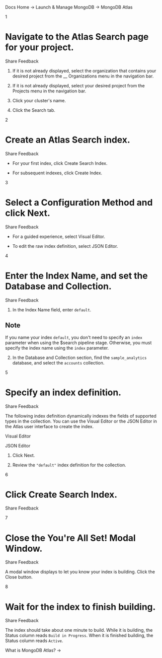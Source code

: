 Docs Home → Launch & Manage MongoDB → MongoDB Atlas

1

# Navigate to the Atlas Search page for your project.

Share Feedback

  1. If it is not already displayed, select the organization that contains your desired project from the __ Organizations menu in the navigation bar.

  2. If it is not already displayed, select your desired project from the Projects menu in the navigation bar.

  3. Click your cluster's name.

  4. Click the Search tab.

2

# Create an Atlas Search index.

Share Feedback

  * For your first index, click Create Search Index.

  * For subsequent indexes, click Create Index.

3

# Select a Configuration Method and click Next.

Share Feedback

  * For a guided experience, select Visual Editor.

  * To edit the raw index definition, select JSON Editor.

4

# Enter the Index Name, and set the Database and Collection.

Share Feedback

  1. In the Index Name field, enter `default`.

## Note

If you name your index `default`, you don't need to specify an `index`
parameter when using the $search pipeline stage. Otherwise, you must specify
the index name using the `index` parameter.

  2. In the Database and Collection section, find the `sample_analytics` database, and select the `accounts` collection.

5

# Specify an index definition.

Share Feedback

The following index definition dynamically indexes the fields of supported
types in the collection. You can use the Visual Editor or the JSON Editor in
the Atlas user interface to create the index.

Visual Editor

JSON Editor

  1. Click Next.

  2. Review the `"default"` index definition for the collection.

6

# Click Create Search Index.

Share Feedback

7

# Close the You're All Set! Modal Window.

Share Feedback

A modal window displays to let you know your index is building. Click the
Close button.

8

# Wait for the index to finish building.

Share Feedback

The index should take about one minute to build. While it is building, the
Status column reads `Build in Progress`. When it is finished building, the
Status column reads `Active`.

What is MongoDB Atlas? →

